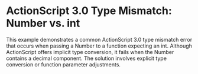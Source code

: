 # ActionScript 3.0 Type Mismatch: Number vs. int

This example demonstrates a common ActionScript 3.0 type mismatch error that occurs when passing a Number to a function expecting an int. Although ActionScript offers implicit type conversion, it fails when the Number contains a decimal component.  The solution involves explicit type conversion or function parameter adjustments.